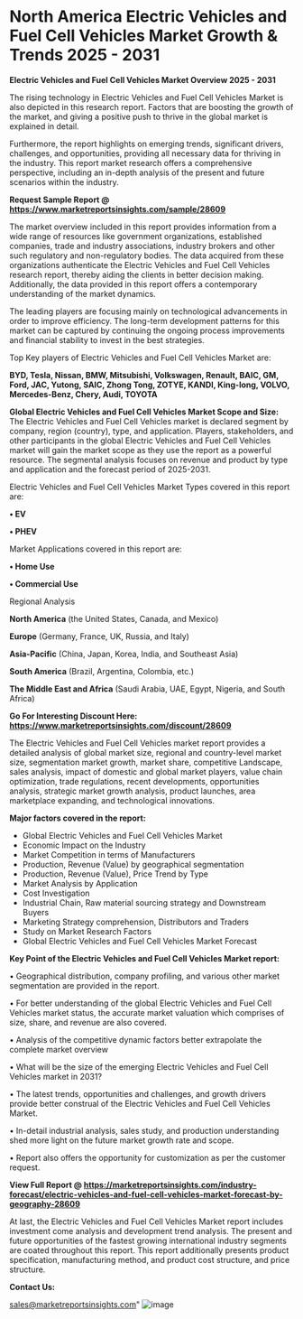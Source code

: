 # North America Electric Vehicles and Fuel Cell Vehicles Market Growth & Trends 2025 - 2031

<Strong> Electric Vehicles and Fuel Cell Vehicles Market Overview 2025 - 2031</strong>

The rising technology in Electric Vehicles and Fuel Cell Vehicles Market is also depicted in this research report. Factors that are boosting the growth of the market, and giving a positive push to thrive in the global market is explained in detail.

Furthermore, the report highlights on emerging trends, significant drivers, challenges, and opportunities, providing all necessary data for thriving in the industry. This report market research offers a comprehensive perspective, including an in-depth analysis of the present and future scenarios within the industry.

<strong>Request Sample Report @ <a href=https://www.marketreportsinsights.com/sample/28609>https://www.marketreportsinsights.com/sample/28609</a></strong>

The market overview included in this report provides information from a wide range of resources like government organizations, established companies, trade and industry associations, industry brokers and other such regulatory and non-regulatory bodies. The data acquired from these organizations authenticate the Electric Vehicles and Fuel Cell Vehicles research report, thereby aiding the clients in better decision making. Additionally, the data provided in this report offers a contemporary understanding of the market dynamics.

The leading players are focusing mainly on technological advancements in order to improve efficiency. The long-term development patterns for this market can be captured by continuing the ongoing process improvements and financial stability to invest in the best strategies.

Top Key players of Electric Vehicles and Fuel Cell Vehicles Market are:

<strong>BYD, Tesla, Nissan, BMW, Mitsubishi, Volkswagen, Renault, BAIC, GM, Ford, JAC, Yutong, SAIC, Zhong Tong, ZOTYE, KANDI, King-long, VOLVO, Mercedes-Benz, Chery, Audi, TOYOTA</strong>

<strong><b>Global Electric Vehicles and Fuel Cell Vehicles Market Scope and Size:</b></strong>
The Electric Vehicles and Fuel Cell Vehicles market is declared segment by company, region (country), type, and application. Players, stakeholders, and other participants in the global Electric Vehicles and Fuel Cell Vehicles market will gain the market scope as they use the report as a powerful resource. The segmental analysis focuses on revenue and product by type and application and the forecast period of 2025-2031.

Electric Vehicles and Fuel Cell Vehicles Market Types covered in this report are:

<strong>• EV

• PHEV</strong>

Market Applications covered in this report are:

<strong>• Home Use

• Commercial Use</strong> 

Regional Analysis

<strong>North America</strong> (the United States, Canada, and Mexico)

<strong>Europe</strong> (Germany, France, UK, Russia, and Italy)

<strong>Asia-Pacific</strong> (China, Japan, Korea, India, and Southeast Asia)

<strong>South America</strong> (Brazil, Argentina, Colombia, etc.)

<strong>The Middle East and Africa</strong> (Saudi Arabia, UAE, Egypt, Nigeria, and South Africa)

<strong>Go For Interesting Discount Here: <a href=https://www.marketreportsinsights.com/discount/28609>https://www.marketreportsinsights.com/discount/28609</a></strong>

The Electric Vehicles and Fuel Cell Vehicles market report provides a detailed analysis of global market size, regional and country-level market size, segmentation market growth, market share, competitive Landscape, sales analysis, impact of domestic and global market players, value chain optimization, trade regulations, recent developments, opportunities analysis, strategic market growth analysis, product launches, area marketplace expanding, and technological innovations.

<strong><b>Major factors covered in the report:</b></strong>
<ul>
  <li>Global Electric Vehicles and Fuel Cell Vehicles Market </li>
  <li>Economic Impact on the Industry</li>
  <li>Market Competition in terms of Manufacturers</li>
  <li>Production, Revenue (Value) by geographical segmentation</li>
  <li>Production, Revenue (Value), Price Trend by Type</li>
  <li>Market Analysis by Application</li>
  <li>Cost Investigation</li>
  <li>Industrial Chain, Raw material sourcing strategy and Downstream Buyers</li>
  <li>Marketing Strategy comprehension, Distributors and Traders</li>
  <li>Study on Market Research Factors</li>
  <li>Global Electric Vehicles and Fuel Cell Vehicles Market Forecast</li>
</ul>

<strong><b>Key Point of the Electric Vehicles and Fuel Cell Vehicles Market report:</b></strong>

• Geographical distribution, company profiling, and various other market segmentation are provided in the report.

• For better understanding of the global Electric Vehicles and Fuel Cell Vehicles market status, the accurate market valuation which comprises of size, share, and revenue are also covered.

• Analysis of the competitive dynamic factors better extrapolate the complete market overview

• What will be the size of the emerging Electric Vehicles and Fuel Cell Vehicles market in 2031?

• The latest trends, opportunities and challenges, and growth drivers provide better construal of the Electric Vehicles and Fuel Cell Vehicles Market.

• In-detail industrial analysis, sales study, and production understanding shed more light on the future market growth rate and scope.

• Report also offers the opportunity for customization as per the customer request.

<strong><b>View Full Report @ <a href=https://marketreportsinsights.com/industry-forecast/electric-vehicles-and-fuel-cell-vehicles-market-forecast-by-geography-28609>https://marketreportsinsights.com/industry-forecast/electric-vehicles-and-fuel-cell-vehicles-market-forecast-by-geography-28609</a></b></strong>


At last, the Electric Vehicles and Fuel Cell Vehicles Market report includes investment come analysis and development trend analysis. The present and future opportunities of the fastest growing international industry segments are coated throughout this report. This report additionally presents product specification, manufacturing method, and product cost structure, and price structure.

<strong>Contact Us:</strong>

sales@marketreportsinsights.com"
![image](https://github.com/user-attachments/assets/5a8373bc-3d1a-4a0c-9449-7da015d0afd2)
